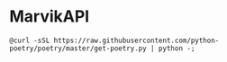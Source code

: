 # MarvikAPI

	@curl -sSL https://raw.githubusercontent.com/python-poetry/poetry/master/get-poetry.py | python -;

